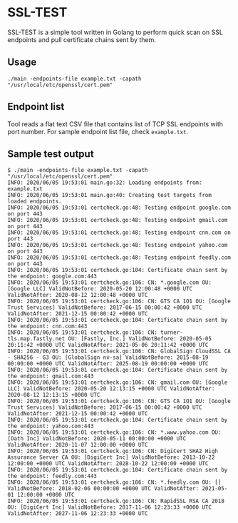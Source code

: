 # SSL-TEST

SSL-TEST is a simple tool written in Golang to perform quick scan on SSL endpoints and pull certificate chains sent by them.

## Usage

```./main -endpoints-file example.txt -capath "/usr/local/etc/openssl/cert.pem"```

## Endpoint list

Tool reads a flat text CSV file that contains list of TCP SSL endpoints with port number. For sample endpoint list file, check `example.txt`.

## Sample test output

```
$ ./main -endpoints-file example.txt -capath "/usr/local/etc/openssl/cert.pem"
INFO: 2020/06/05 19:53:01 main.go:32: Loading endpoints from: example.txt
INFO: 2020/06/05 19:53:01 main.go:40: Creating test targets from loaded endpoints.
INFO: 2020/06/05 19:53:01 certcheck.go:48: Testing endpoint google.com on port 443
INFO: 2020/06/05 19:53:01 certcheck.go:48: Testing endpoint gmail.com on port 443
INFO: 2020/06/05 19:53:01 certcheck.go:48: Testing endpoint cnn.com on port 443
INFO: 2020/06/05 19:53:01 certcheck.go:48: Testing endpoint yahoo.com on port 443
INFO: 2020/06/05 19:53:01 certcheck.go:48: Testing endpoint feedly.com on port 443
INFO: 2020/06/05 19:53:01 certcheck.go:104: Certificate chain sent by the endpoint: google.com:443
INFO: 2020/06/05 19:53:01 certcheck.go:106: CN: *.google.com OU: [Google LLC] ValidNotBefore: 2020-05-20 12:00:48 +0000 UTC ValidNotAfter: 2020-08-12 12:00:48 +0000 UTC
INFO: 2020/06/05 19:53:01 certcheck.go:106: CN: GTS CA 1O1 OU: [Google Trust Services] ValidNotBefore: 2017-06-15 00:00:42 +0000 UTC ValidNotAfter: 2021-12-15 00:00:42 +0000 UTC
INFO: 2020/06/05 19:53:01 certcheck.go:104: Certificate chain sent by the endpoint: cnn.com:443
INFO: 2020/06/05 19:53:01 certcheck.go:106: CN: turner-tls.map.fastly.net OU: [Fastly, Inc.] ValidNotBefore: 2020-05-05 20:11:42 +0000 UTC ValidNotAfter: 2021-05-06 20:11:42 +0000 UTC
INFO: 2020/06/05 19:53:01 certcheck.go:106: CN: GlobalSign CloudSSL CA - SHA256 - G3 OU: [GlobalSign nv-sa] ValidNotBefore: 2015-08-19 00:00:00 +0000 UTC ValidNotAfter: 2025-08-19 00:00:00 +0000 UTC
INFO: 2020/06/05 19:53:01 certcheck.go:104: Certificate chain sent by the endpoint: gmail.com:443
INFO: 2020/06/05 19:53:01 certcheck.go:106: CN: gmail.com OU: [Google LLC] ValidNotBefore: 2020-05-20 12:13:15 +0000 UTC ValidNotAfter: 2020-08-12 12:13:15 +0000 UTC
INFO: 2020/06/05 19:53:01 certcheck.go:106: CN: GTS CA 1O1 OU: [Google Trust Services] ValidNotBefore: 2017-06-15 00:00:42 +0000 UTC ValidNotAfter: 2021-12-15 00:00:42 +0000 UTC
INFO: 2020/06/05 19:53:01 certcheck.go:104: Certificate chain sent by the endpoint: yahoo.com:443
INFO: 2020/06/05 19:53:01 certcheck.go:106: CN: *.www.yahoo.com OU: [Oath Inc] ValidNotBefore: 2020-05-11 00:00:00 +0000 UTC ValidNotAfter: 2020-11-07 12:00:00 +0000 UTC
INFO: 2020/06/05 19:53:01 certcheck.go:106: CN: DigiCert SHA2 High Assurance Server CA OU: [DigiCert Inc] ValidNotBefore: 2013-10-22 12:00:00 +0000 UTC ValidNotAfter: 2028-10-22 12:00:00 +0000 UTC
INFO: 2020/06/05 19:53:01 certcheck.go:104: Certificate chain sent by the endpoint: feedly.com:443
INFO: 2020/06/05 19:53:01 certcheck.go:106: CN: *.feedly.com OU: [] ValidNotBefore: 2018-02-06 00:00:00 +0000 UTC ValidNotAfter: 2021-05-01 12:00:00 +0000 UTC
INFO: 2020/06/05 19:53:01 certcheck.go:106: CN: RapidSSL RSA CA 2018 OU: [DigiCert Inc] ValidNotBefore: 2017-11-06 12:23:33 +0000 UTC ValidNotAfter: 2027-11-06 12:23:33 +0000 UTC
```

